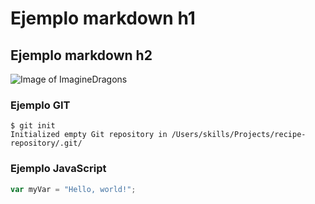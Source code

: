 # Ejemplo markdown h1
## Ejemplo markdown h2

![Image of ImagineDragons](https://m.media-amazon.com/images/I/61LbWFAWeEL._UF894,1000_QL80_.jpg)

### Ejemplo GIT
```
$ git init
Initialized empty Git repository in /Users/skills/Projects/recipe-repository/.git/
```
### Ejemplo JavaScript
``` javascript
var myVar = "Hello, world!";
```

